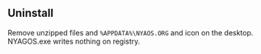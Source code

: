 Uninstall
---------

Remove unzipped files and `%APPDATA%\NYAOS.ORG` and icon on the desktop.
NYAGOS.exe writes nothing on registry.


